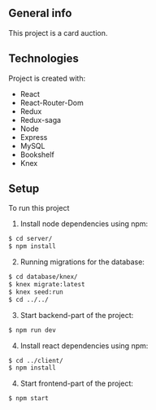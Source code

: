 
## General info
This project is a card auction.
	
## Technologies
Project is created with:
* React
* React-Router-Dom
* Redux
* Redux-saga
* Node
* Express
* MySQL
* Bookshelf
* Knex
	
## Setup
To run this project
1) Install node dependencies using npm:
```bash
$ cd server/
$ npm install
```
2) Running migrations for the database:
```bash
$ cd database/knex/
$ knex migrate:latest
$ knex seed:run
$ cd ../../
```
3) Start backend-part of the project: 
```bash
$ npm run dev
```
4) Install react dependencies using npm:
```bash
$ cd ../client/
$ npm install
```
4) Start frontend-part of the project: 
```bash
$ npm start
```